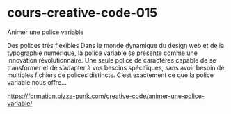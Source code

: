 # cours-creative-code-015

Animer une police variable

Des polices très flexibles
Dans le monde dynamique du design web et de la typographie numérique, la police variable se présente comme une innovation révolutionnaire. Une seule police de caractères capable de se transformer et de s’adapter à vos besoins spécifiques, sans avoir besoin de multiples fichiers de polices distincts. C’est exactement ce que la police variable nous offre...

https://formation.pizza-punk.com/creative-code/animer-une-police-variable/
